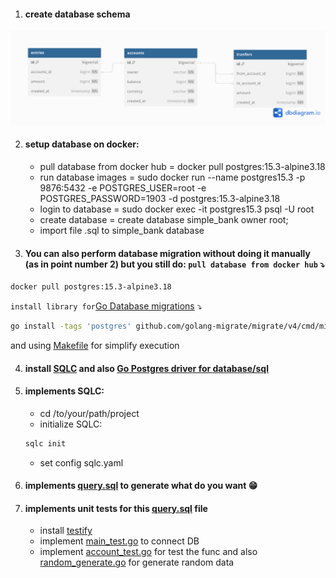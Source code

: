 1. #### create database schema
![simple bank schema](https://github.com/EchoEdyP/simple-bank/blob/main/simple-bank-schema.png)

2. #### setup database on docker:
    - pull database from docker hub = docker pull postgres:15.3-alpine3.18
    - run database images = sudo docker run --name postgres15.3 -p 9876:5432 -e POSTGRES_USER=root -e POSTGRES_PASSWORD=1903 -d postgres:15.3-alpine3.18
    - login to database = sudo docker exec -it postgres15.3 psql -U root
    - create database = create database simple_bank owner root;
    - import file .sql to simple_bank database
   
3. #### You can also perform database migration without doing it manually (as in point number 2) but you still do: ```pull database from docker hub```  ⤵️
```bash
docker pull postgres:15.3-alpine3.18
```

```install library for```[Go Database migrations](https://github.com/golang-migrate/migrate) ⤵️
```bash
go install -tags 'postgres' github.com/golang-migrate/migrate/v4/cmd/migrate@latest
```
and using [Makefile](https://github.com/EchoEdyP/simple-bank/blob/main/Makefile) for simplify execution

4. #### install [SQLC](https://sqlc.dev/) and also [Go Postgres driver for database/sql](https://github.com/lib/pq)

5. #### implements SQLC:
    - cd /to/your/path/project
    - initialize SQLC:
    ```bash
    sqlc init
    ```
    - set config sqlc.yaml

6. #### implements [query.sql](https://github.com/EchoEdyP/simple-bank/tree/main/db/query) to generate what do you want 😁

7. #### implements unit tests for this [query.sql](https://github.com/EchoEdyP/simple-bank/tree/main/db/query) file
    - install [testify](https://github.com/stretchr/testify)
    - implement [main_test.go](https://github.com/EchoEdyP/simple-bank/blob/main/db/sqlc/main_test.go) to connect DB
    - implement [account_test.go](https://github.com/EchoEdyP/simple-bank/blob/main/db/sqlc/account_test.go) for test the func and also [random_generate.go](https://github.com/EchoEdyP/simple-bank/blob/main/utils/random-generate.go) for generate random data